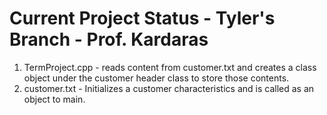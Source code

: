 # Current Project Status - Tyler's Branch - Prof. Kardaras

1) TermProject.cpp - reads content from customer.txt and creates a class object under the customer header class to store those contents.
2) customer.txt - Initializes a customer characteristics and is called as an object to main.
